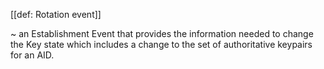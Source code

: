 [[def: Rotation event]]

~ an Establishment Event that provides the information needed to change the Key state which includes a change to the set of authoritative keypairs for an AID.
